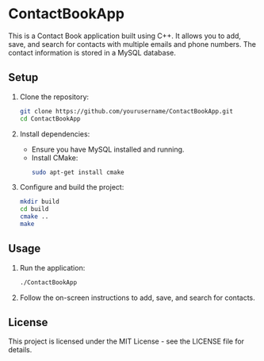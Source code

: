# ContactBookApp

This is a Contact Book application built using C++. It allows you to add, save, and search for contacts with multiple emails and phone numbers. The contact information is stored in a MySQL database.

## Setup

1. Clone the repository:

   ```sh
   git clone https://github.com/yourusername/ContactBookApp.git
   cd ContactBookApp
   ```

2. Install dependencies:

   - Ensure you have MySQL installed and running.
   - Install CMake:
     ```sh
     sudo apt-get install cmake
     ```

3. Configure and build the project:
   ```sh
   mkdir build
   cd build
   cmake ..
   make
   ```

## Usage

1. Run the application:

   ```sh
   ./ContactBookApp
   ```

2. Follow the on-screen instructions to add, save, and search for contacts.

## License

This project is licensed under the MIT License - see the LICENSE file for details.
